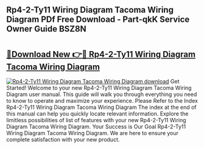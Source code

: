 ## Rp4-2-Ty11 Wiring Diagram Tacoma Wiring Diagram PDf Free Download - Part-qkK Service Owner Guide BSZ8N

# <h2><a href="http://dfnr39k.blite.top/?on=Rp4-2-Ty11+Wiring+Diagram+Tacoma+Wiring+Diagram">🔗Download New 👉🔴 Rp4-2-Ty11 Wiring Diagram Tacoma Wiring Diagram</a></h2>

[![Rp4-2-Ty11 Wiring Diagram Tacoma Wiring Diagram download](https://i.imgur.com/lujVjoI.png)](http://dfnr39k.blite.top/?on=Rp4-2-Ty11+Wiring+Diagram+Tacoma+Wiring+Diagram)
Get Started! Welcome to your new Rp4-2-Ty11 Wiring Diagram Tacoma Wiring Diagram user manual. This guide will walk you through everything you need to know to operate and maximize your experience. Please Refer to the Index Rp4-2-Ty11 Wiring Diagram Tacoma Wiring Diagram The index at the end of this manual can help you quickly locate relevant information. Explore the limitless possibilities of list of features with your new Rp4-2-Ty11 Wiring Diagram Tacoma Wiring Diagram. Your Success is Our Goal Rp4-2-Ty11 Wiring Diagram Tacoma Wiring Diagram. We are here to ensure your complete satisfaction with your new product.
